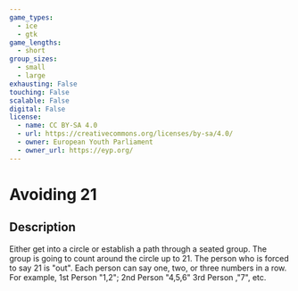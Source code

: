 ```yaml
---
game_types:
  - ice
  - gtk
game_lengths:
  - short
group_sizes:
  - small
  - large
exhausting: False
touching: False
scalable: False
digital: False
license:
  - name: CC BY-SA 4.0
  - url: https://creativecommons.org/licenses/by-sa/4.0/
  - owner: European Youth Parliament
  - owner_url: https://eyp.org/
---
```

# Avoiding 21

## Description
Either get into a circle or establish a path through a seated group. The group is going to count around the circle up to 21. The person who is forced to say 21 is "out". Each person can say one, two, or three numbers in a row. For example, 1st Person "1,2"; 2nd Person "4,5,6" 3rd Person ,"7", etc.
